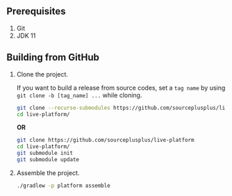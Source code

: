 ## Prerequisites

1. Git
2. JDK 11

## Building from GitHub

1. Clone the project.

    If you want to build a release from source codes, set a `tag name` by using `git clone -b [tag_name] ...` while cloning.

    ```bash
    git clone --recurse-submodules https://github.com/sourceplusplus/live-platform
    cd live-platform/
    ```
    **OR**
    ```bash
    git clone https://github.com/sourceplusplus/live-platform
    cd live-platform/
    git submodule init
    git submodule update
    ```

1. Assemble the project.
    ```bash
    ./gradlew -p platform assemble
    ```
